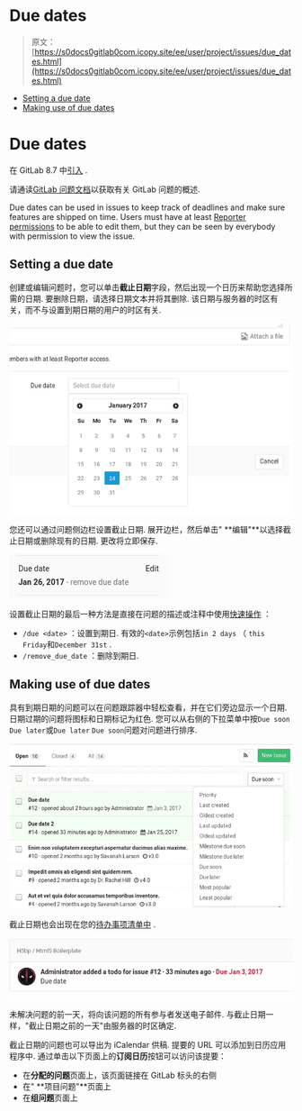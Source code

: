# Due dates

> 原文：[https://s0docs0gitlab0com.icopy.site/ee/user/project/issues/due_dates.html](https://s0docs0gitlab0com.icopy.site/ee/user/project/issues/due_dates.html)

*   [Setting a due date](#setting-a-due-date)
*   [Making use of due dates](#making-use-of-due-dates)

# Due dates[](#due-dates "Permalink")

在 GitLab 8.7 中[引入](https://gitlab.com/gitlab-org/gitlab-foss/-/merge_requests/3614) .

请通读[GitLab 问题文档](index.html)以获取有关 GitLab 问题的概述.

Due dates can be used in issues to keep track of deadlines and make sure features are shipped on time. Users must have at least [Reporter permissions](../../permissions.html) to be able to edit them, but they can be seen by everybody with permission to view the issue.

## Setting a due date[](#setting-a-due-date "Permalink")

创建或编辑问题时，您可以单击**截止日期**字段，然后出现一个日历来帮助您选择所需的日期. 要删除日期，请选择日期文本并将其删除. 该日期与服务器的时区有关，而不与设置到期日期的用户的时区有关.

[![Create a due date](img/36abd47af07b3b82f814e74be4619b4d.png)](img/due_dates_create.png)

您还可以通过问题侧边栏设置截止日期. 展开边栏，然后单击" **编辑"**以选择截止日期或删除现有的日期. 更改将立即保存.

[![Edit a due date via the sidebar](img/2dde5152cc249727c2d1016051d52131.png)](img/due_dates_edit_sidebar.png)

设置截止日期的最后一种方法是直接在问题的描述或注释中使用[快速操作](../quick_actions.html) ：

*   `/due <date>` ：设置到期日. 有效的`<date>`示例包括`in 2 days` （ `this Friday`和`December 31st` .
*   `/remove_due_date` ：删除到期日.

## Making use of due dates[](#making-use-of-due-dates "Permalink")

具有到期日期的问题可以在问题跟踪器中轻松查看，并在它们旁边显示一个日期. 日期过期的问题将图标和日期标记为红色. 您可以从右侧的下拉菜单中按`Due soon` `Due later`或`Due later` `Due soon`问题对问题进行排序.

[![Issues with due dates in the issues index page](img/371d1ca1640afbd824acc19b18bc40c9.png)](img/due_dates_issues_index_page.png)

截止日期也会出现在您的[待办事项清单中](../../todos.html) .

[![Issues with due dates in the todos](img/9d0b2e21b9be06d263674db132420176.png)](img/due_dates_todos.png)

未解决问题的前一天，将向该问题的所有参与者发送电子邮件. 与截止日期一样，"截止日期之前的一天"由服务器的时区确定.

截止日期的问题也可以导出为 iCalendar 供稿. 提要的 URL 可以添加到日历应用程序中. 通过单击以下页面上的**订阅日历**按钮可以访问该提要：

*   在**分配的问题**页面上，该页面链接在 GitLab 标头的右侧
*   在" **项目问题"**页面上
*   在**组问题**页面上